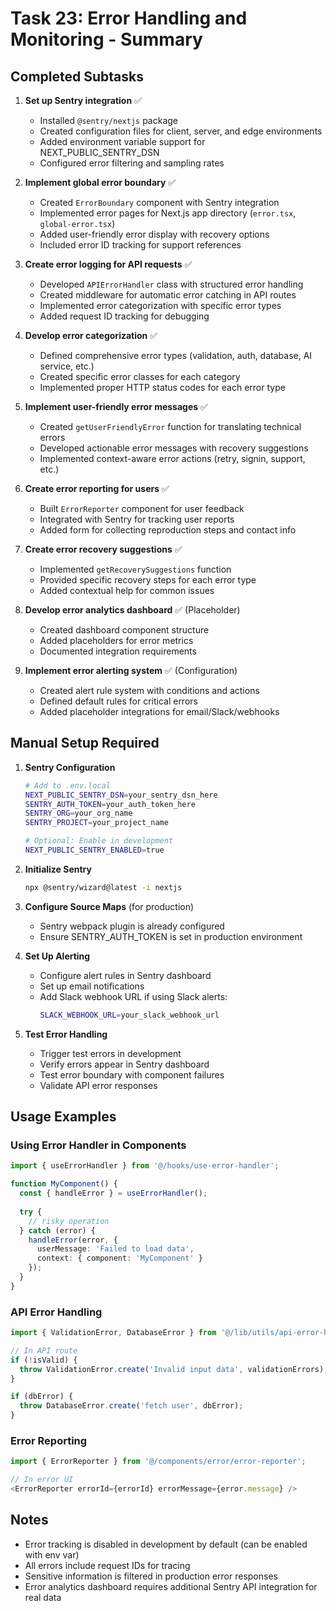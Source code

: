 # Task 23: Error Handling and Monitoring - Summary

## Completed Subtasks

1. **Set up Sentry integration** ✅
   - Installed `@sentry/nextjs` package
   - Created configuration files for client, server, and edge environments
   - Added environment variable support for NEXT_PUBLIC_SENTRY_DSN
   - Configured error filtering and sampling rates

2. **Implement global error boundary** ✅
   - Created `ErrorBoundary` component with Sentry integration
   - Implemented error pages for Next.js app directory (`error.tsx`, `global-error.tsx`)
   - Added user-friendly error display with recovery options
   - Included error ID tracking for support references

3. **Create error logging for API requests** ✅
   - Developed `APIErrorHandler` class with structured error handling
   - Created middleware for automatic error catching in API routes
   - Implemented error categorization with specific error types
   - Added request ID tracking for debugging

4. **Develop error categorization** ✅
   - Defined comprehensive error types (validation, auth, database, AI service, etc.)
   - Created specific error classes for each category
   - Implemented proper HTTP status codes for each error type

5. **Implement user-friendly error messages** ✅
   - Created `getUserFriendlyError` function for translating technical errors
   - Developed actionable error messages with recovery suggestions
   - Implemented context-aware error actions (retry, signin, support, etc.)

6. **Create error reporting for users** ✅
   - Built `ErrorReporter` component for user feedback
   - Integrated with Sentry for tracking user reports
   - Added form for collecting reproduction steps and contact info

7. **Create error recovery suggestions** ✅
   - Implemented `getRecoverySuggestions` function
   - Provided specific recovery steps for each error type
   - Added contextual help for common issues

8. **Develop error analytics dashboard** ✅ (Placeholder)
   - Created dashboard component structure
   - Added placeholders for error metrics
   - Documented integration requirements

9. **Implement error alerting system** ✅ (Configuration)
   - Created alert rule system with conditions and actions
   - Defined default rules for critical errors
   - Added placeholder integrations for email/Slack/webhooks

## Manual Setup Required

1. **Sentry Configuration**
   ```bash
   # Add to .env.local
   NEXT_PUBLIC_SENTRY_DSN=your_sentry_dsn_here
   SENTRY_AUTH_TOKEN=your_auth_token_here
   SENTRY_ORG=your_org_name
   SENTRY_PROJECT=your_project_name
   
   # Optional: Enable in development
   NEXT_PUBLIC_SENTRY_ENABLED=true
   ```

2. **Initialize Sentry**
   ```bash
   npx @sentry/wizard@latest -i nextjs
   ```

3. **Configure Source Maps** (for production)
   - Sentry webpack plugin is already configured
   - Ensure SENTRY_AUTH_TOKEN is set in production environment

4. **Set Up Alerting**
   - Configure alert rules in Sentry dashboard
   - Set up email notifications
   - Add Slack webhook URL if using Slack alerts:
     ```bash
     SLACK_WEBHOOK_URL=your_slack_webhook_url
     ```

5. **Test Error Handling**
   - Trigger test errors in development
   - Verify errors appear in Sentry dashboard
   - Test error boundary with component failures
   - Validate API error responses

## Usage Examples

### Using Error Handler in Components
```typescript
import { useErrorHandler } from '@/hooks/use-error-handler';

function MyComponent() {
  const { handleError } = useErrorHandler();
  
  try {
    // risky operation
  } catch (error) {
    handleError(error, {
      userMessage: 'Failed to load data',
      context: { component: 'MyComponent' }
    });
  }
}
```

### API Error Handling
```typescript
import { ValidationError, DatabaseError } from '@/lib/utils/api-error-handler';

// In API route
if (!isValid) {
  throw ValidationError.create('Invalid input data', validationErrors);
}

if (dbError) {
  throw DatabaseError.create('fetch user', dbError);
}
```

### Error Reporting
```typescript
import { ErrorReporter } from '@/components/error/error-reporter';

// In error UI
<ErrorReporter errorId={errorId} errorMessage={error.message} />
```

## Notes

- Error tracking is disabled in development by default (can be enabled with env var)
- All errors include request IDs for tracing
- Sensitive information is filtered in production error responses
- Error analytics dashboard requires additional Sentry API integration for real data